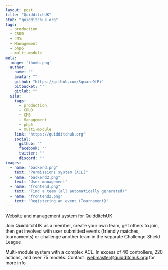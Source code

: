 ```yaml
---
layout: post
title: "QuidditchUK"
stub: "quidditchuk.org"
tags:
  - production
  - CRUD
  - CMS
  - Management
  - php5
  - multi-module
meta:
  image: 'thumb.png'
  author:
    name: ""
    avatar: ""
    github: "https://github.com/SquareOfPi"
    bitbucket: ""
    gitlab: ""
  site:
    tags:
      - production
      - CRUD
      - CMS
      - Management
      - php5
      - multi-module
    link: "https://quidditchuk.org"
    social:
      github: ""
      facebook: ""
      twitter: ""
      discord: ""
images:
  - name: "backend.png"
    text: "Permissions system (ACL)"
  - name: "backend2.png"
    text: "User management"
  - name: "frontend.png"
    text: "Find a team (all automatically generated)"
  - name: "frontend2.png"
    text: "Registering an event (Tournament)"
---
```

Website and management system for QuidditchUK

Join QuidditchUK as a member, create your own team, get others to join, then get involved with user submitted events (friendly matches, tournaments) or challenge another team in the separate Challenge Shield League.
<!--more-->
Multi-module system with a complex ACL. In excess of 40 controllers, 220 actions, and over 75 models. Contact: [webmaster@quidditchuk.org](mailto:webmaster@quidditchuk.org) for more info
